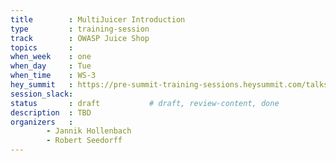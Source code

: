 ```yaml
---
title        : MultiJuicer Introduction
type         : training-session
track        : OWASP Juice Shop
topics       : 
when_week    : one
when_day     : Tue
when_time    : WS-3
hey_summit   : https://pre-summit-training-sessions.heysummit.com/talks/multijuicer-introduction/
session_slack:
status       : draft           # draft, review-content, done
description  : TBD
organizers   : 
        - Jannik Hollenbach
        - Robert Seedorff 
---
```


<!--(add intro)

## WHY

(...)

## What

(...)

## Outcomes

(...)

## References

(...)


## Previous-->


